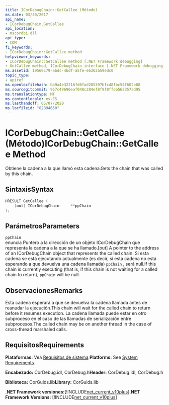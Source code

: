 ```yaml
---
title: ICorDebugChain::GetCallee (Método)
ms.date: 03/30/2017
api_name:
- ICorDebugChain.GetCallee
api_location:
- mscordbi.dll
api_type:
- COM
f1_keywords:
- ICorDebugChain::GetCallee method
helpviewer_keywords:
- ICorDebugChain::GetCallee method [.NET Framework debugging]
- GetCallee method, ICorDebugChain interface [.NET Framework debugging]
ms.assetid: 19560c79-abdc-4bdf-a5fe-eb362a59edc0
topic_type:
- apiref
ms.openlocfilehash: ba9a4e32216fd6fad285397bfc48fbc54f602b88
ms.sourcegitcommit: 957c49696eaf048c284ef8f9f8ffeb562357ad95
ms.translationtype: MT
ms.contentlocale: es-ES
ms.lasthandoff: 05/07/2020
ms.locfileid: "82894650"
---
```

# <a name="icordebugchaingetcallee-method"></a><span data-ttu-id="22667-102">ICorDebugChain::GetCallee (Método)</span><span class="sxs-lookup"><span data-stu-id="22667-102">ICorDebugChain::GetCallee Method</span></span>
<span data-ttu-id="22667-103">Obtiene la cadena a la que llamó esta cadena.</span><span class="sxs-lookup"><span data-stu-id="22667-103">Gets the chain that was called by this chain.</span></span>  
  
## <a name="syntax"></a><span data-ttu-id="22667-104">Sintaxis</span><span class="sxs-lookup"><span data-stu-id="22667-104">Syntax</span></span>  
  
```cpp  
HRESULT GetCallee (  
    [out] ICorDebugChain     **ppChain  
);  
```  
  
## <a name="parameters"></a><span data-ttu-id="22667-105">Parámetros</span><span class="sxs-lookup"><span data-stu-id="22667-105">Parameters</span></span>  
 `ppChain`  
 <span data-ttu-id="22667-106">enuncia Puntero a la dirección de un objeto ICorDebugChain que representa la cadena a la que se ha llamado.</span><span class="sxs-lookup"><span data-stu-id="22667-106">[out] A pointer to the address of an ICorDebugChain object that represents the called chain.</span></span> <span data-ttu-id="22667-107">Si esta cadena se está ejecutando actualmente (es decir, si esta cadena no está esperando a que devuelva una cadena llamada) `ppChain` , será null.</span><span class="sxs-lookup"><span data-stu-id="22667-107">If this chain is currently executing (that is, if this chain is not waiting for a called chain to return), `ppChain` will be null.</span></span>  
  
## <a name="remarks"></a><span data-ttu-id="22667-108">Observaciones</span><span class="sxs-lookup"><span data-stu-id="22667-108">Remarks</span></span>  
 <span data-ttu-id="22667-109">Esta cadena esperará a que se devuelva la cadena llamada antes de reanudar la ejecución.</span><span class="sxs-lookup"><span data-stu-id="22667-109">This chain will wait for the called chain to return before it resumes execution.</span></span> <span data-ttu-id="22667-110">La cadena llamada puede estar en otro subproceso en el caso de las llamadas de serialización entre subprocesos.</span><span class="sxs-lookup"><span data-stu-id="22667-110">The called chain may be on another thread in the case of cross-thread marshaled calls.</span></span>  
  
## <a name="requirements"></a><span data-ttu-id="22667-111">Requisitos</span><span class="sxs-lookup"><span data-stu-id="22667-111">Requirements</span></span>  
 <span data-ttu-id="22667-112">**Plataformas:** Vea [Requisitos de sistema](../../get-started/system-requirements.md).</span><span class="sxs-lookup"><span data-stu-id="22667-112">**Platforms:** See [System Requirements](../../get-started/system-requirements.md).</span></span>  
  
 <span data-ttu-id="22667-113">**Encabezado:** CorDebug.idl, CorDebug.h</span><span class="sxs-lookup"><span data-stu-id="22667-113">**Header:** CorDebug.idl, CorDebug.h</span></span>  
  
 <span data-ttu-id="22667-114">**Biblioteca:** CorGuids.lib</span><span class="sxs-lookup"><span data-stu-id="22667-114">**Library:** CorGuids.lib</span></span>  
  
 <span data-ttu-id="22667-115">**.NET Framework versiones:**[!INCLUDE[net_current_v10plus](../../../../includes/net-current-v10plus-md.md)]</span><span class="sxs-lookup"><span data-stu-id="22667-115">**.NET Framework Versions:** [!INCLUDE[net_current_v10plus](../../../../includes/net-current-v10plus-md.md)]</span></span>
